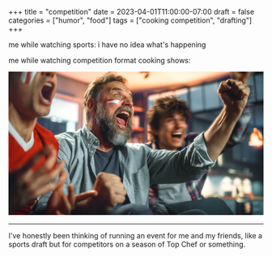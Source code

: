 +++
title = "competition"
date = 2023-04-01T11:00:00-07:00
draft = false
categories = ["humor", "food"]
tags = ["cooking competition", "drafting"]
+++

me while watching sports: i have no idea what's happening

me while watching competition format cooking shows:

![](./fight.png)

-------

I've honestly been thinking of running an event for me and my friends, like a sports draft but for competitors on a season of Top Chef or something.